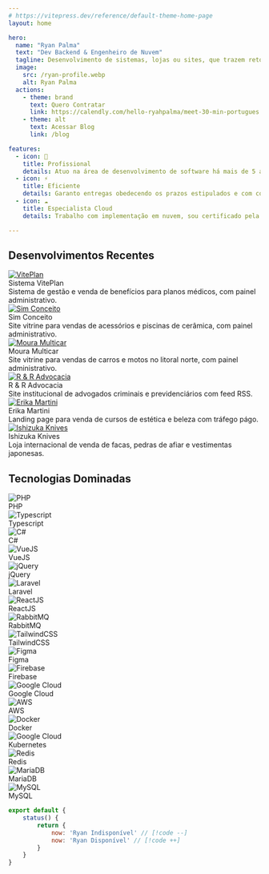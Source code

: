 ```yaml
---
# https://vitepress.dev/reference/default-theme-home-page
layout: home

hero:
  name: "Ryan Palma"
  text: "Dev Backend & Engenheiro de Nuvem"
  tagline: Desenvolvimento de sistemas, lojas ou sites, que trazem retornos significativos em seus negócios.
  image:
    src: /ryan-profile.webp
    alt: Ryan Palma
  actions:
    - theme: brand
      text: Quero Contratar
      link: https://calendly.com/hello-ryahpalma/meet-30-min-portugues
    - theme: alt
      text: Acessar Blog
      link: /blog

features:
  - icon: 🚀
    title: Profissional
    details: Atuo na área de desenvolvimento de software há mais de 5 anos e já entreguei mais de 20 projetos completos.
  - icon: ⚡️
    title: Eficiente
    details: Garanto entregas obedecendo os prazos estipulados e com contratos jurídicos descomplicados.
  - icon: ☁️
    title: Especialista Cloud
    details: Trabalho com implementação em nuvem, sou certificado pela Google Cloud como Associate Cloud Engineer.

---
```


<section class="py-12">
  <div class="max-w-7xl">
    <h1 class="text-bold">Desenvolvimentos Recentes</h1>
    <div class="mt-11 rounded-md grid w-full grid-cols-1 gap-4 md:grid-cols-2 lg:grid-cols-3">
        <div class="rounded-lg bg-[#f7f7f7] dark:bg-[#202127] text-card-foreground">
            <a target="_noblank" href="https://beneficios.viteplan.com.br/">
                <img src="/projects-viteplan.webp" alt="VitePlan"
                  class="aspect-video w-full object-cover rounded-t-md" />
            </a>
            <div class="p-6">
              <div class="mb-3 font-bold text-[#3c3c42] dark:text-[#deded5]">Sistema VitePlan</div>
              <div class="font-medium text-sm text-[#67676c] dark:text-[#98989f]">
                Sistema de gestão e venda de benefícios para planos médicos, com painel administrativo.
              </div>
            </div>
        </div>
        <div class=" rounded-lg bg-[#f7f7f7] dark:bg-[#202127] text-card-foreground">
            <a target="_noblank" href="https://www.simconceito.com">
                <img src="/projects-simconceito.webp" alt="Sim Conceito"
                  class="aspect-video w-full object-cover rounded-t-md" />
            </a>
            <div class="p-6 ">
              <div class="mb-3 font-bold text-[#3c3c42] dark:text-[#deded5]">Sim Conceito</div>
              <div class="font-medium text-sm text-[#67676c] dark:text-[#98989f]">
                Site vitrine para vendas de acessórios e piscinas de cerâmica, com painel administrativo.
              </div>
            </div>
        </div>
        <div class=" rounded-lg bg-[#f7f7f7] dark:bg-[#202127] text-card-foreground">
            <a target="_noblank" href="https://www.mouramulticar.com">
                <img src="/projects-mouramulticar.webp" alt="Moura Multicar"
                  class="aspect-video w-full object-cover rounded-t-md" />
            </a>
            <div class="p-6 ">
              <div class="mb-3 font-bold text-[#3c3c42] dark:text-[#deded5]">Moura Multicar</div>
              <div class="font-medium text-sm text-[#67676c] dark:text-[#98989f]">
                Site vitrine para vendas de carros e motos no litoral norte, com painel administrativo.
              </div>
            </div>
        </div>
        <div class=" rounded-lg bg-[#f7f7f7] dark:bg-[#202127] text-card-foreground">
            <a target="_noblank" href="https://www.reradvocacia.adv.br">
                <img src="/projects-reradvocacia.webp" alt="R & R Advocacia"
                  class="aspect-video w-full object-cover rounded-t-md" />
            </a>
            <div class="p-6 ">
              <div class="mb-3 font-bold text-[#3c3c42] dark:text-[#deded5]">R & R Advocacia</div>
              <div class="font-medium text-sm text-[#67676c] dark:text-[#98989f]">
                Site institucional de advogados criminais e previdenciários com feed RSS.
              </div>
            </div>
        </div>
        <div class=" rounded-lg bg-[#f7f7f7] dark:bg-[#202127] text-card-foreground">
            <a target="_noblank" href="https://www.erikamartini.com.br">
                <img src="/projects-erikamartini.webp" alt="Erika Martini"
                  class="aspect-video w-full object-cover rounded-t-md" />
            </a>
            <div class="p-6 ">
              <div class="mb-3 font-bold text-[#3c3c42] dark:text-[#deded5]">Erika Martini</div>
              <div class="font-medium text-sm text-[#67676c] dark:text-[#98989f]">
                Landing page para venda de cursos de estética e beleza com tráfego págo.
              </div>
            </div>
        </div>
        <div class=" rounded-lg bg-[#f7f7f7] dark:bg-[#202127] text-card-foreground">
            <a target="_noblank" href="https://www.ishizukaknives.com">
                <img src="/projects-ishizukaknives.webp" alt="Ishizuka Knives"
                  class="aspect-video w-full object-cover rounded-t-md" />
            </a>
            <div class="p-6 ">
              <div class="mb-3 font-bold text-[#3c3c42] dark:text-[#deded5]">Ishizuka Knives</div>
              <div class="font-medium text-sm text-[#67676c] dark:text-[#98989f]">
                Loja internacional de venda de facas, pedras de afiar e vestimentas japonesas.
              </div>
            </div>
        </div>
    </div>
  </div>
</section>

<section class="pb-12">
  <div class="max-w-7xl">
    <h1 class="text-bold">Tecnologias Dominadas</h1>
    <div class="mt-11 rounded-md grid w-full grid-cols-2 gap-4 md:grid-cols-3 lg:grid-cols-6">
        <div class="rounded-lg bg-[#f7f7f7] dark:bg-[#202127] text-card-foreground">
            <div class="w-full h-30 flex justify-center items-center bg-blue-500 rounded-t-md">
                <img src="https://www.php.net/images/logos/php-logo-white.svg" alt="PHP"
                  class="w-40 lg:w-full object-cover rounded-t-md p-10" />
            </div>
            <div class="p-5">
              <div class="font-bold text-[#3c3c42] dark:text-[#deded5]">PHP</div>
            </div>
        </div>
        <div class="rounded-lg bg-[#f7f7f7] dark:bg-[#202127] text-card-foreground">
            <div class="w-full h-30 flex justify-center items-center bg-indigo-400 rounded-t-md">
                <img src="https://upload.wikimedia.org/wikipedia/commons/4/4c/Typescript_logo_2020.svg" alt="Typescript"
                  class="w-40 lg:w-full object-cover rounded-t-md p-12" />
            </div>
            <div class="p-5">
              <div class="font-bold text-[#3c3c42] dark:text-[#deded5]">Typescript</div>
            </div>
        </div>
        <div class="rounded-lg bg-[#f7f7f7] dark:bg-[#202127] text-card-foreground">
            <div class="w-full h-30 flex justify-center items-center bg-gray-800 rounded-t-md">
                <img src="https://upload.wikimedia.org/wikipedia/commons/b/bd/Logo_C_sharp.svg" alt="C#"
                  class="w-40 lg:w-full object-cover rounded-t-md p-12" />
            </div>
            <div class="p-5">
              <div class="font-bold text-[#3c3c42] dark:text-[#deded5]">C#</div>
            </div>
        </div>
        <div class="rounded-lg bg-[#f7f7f7] dark:bg-[#202127] text-card-foreground">
            <div class="w-full h-30 flex justify-center items-center bg-green-200 rounded-t-md">
                <img src="https://upload.wikimedia.org/wikipedia/commons/9/95/Vue.js_Logo_2.svg" alt="VueJS"
                  class="w-40 lg:w-full object-cover rounded-t-md p-12" />
            </div>
            <div class="p-5">
              <div class="font-bold text-[#3c3c42] dark:text-[#deded5]">VueJS</div>
            </div>
        </div>
        <div class="rounded-lg bg-[#f7f7f7] dark:bg-[#202127] text-card-foreground">
            <div class="w-full h-30 flex justify-center items-center bg-blue-800 rounded-t-md">
                <img src="https://brand.jquery.org/wp-content/themes/jquery/images/logo-jquery-foundation.png" alt="jQuery"
                  class="w-40 lg:w-full object-cover rounded-t-md p-10" />
            </div>
            <div class="p-5">
              <div class="font-bold text-[#3c3c42] dark:text-[#deded5]">jQuery</div>
            </div>
        </div>
        <div class="rounded-lg bg-[#f7f7f7] dark:bg-[#202127] text-card-foreground">
            <div class="w-full h-30 flex justify-center items-center bg-red-500 rounded-t-md">
                <img src="https://upload.wikimedia.org/wikipedia/commons/9/9a/Laravel.svg" alt="Laravel"
                  class="w-40 lg:w-full object-cover rounded-t-md p-12 invert brightness-0" />
            </div>
            <div class="p-5">
              <div class="font-bold text-[#3c3c42] dark:text-[#deded5]">Laravel</div>
            </div>
        </div>
        <div class="rounded-lg bg-[#f7f7f7] dark:bg-[#202127] text-card-foreground">
            <div class="w-full h-30 flex justify-center items-center bg-gray-500 rounded-t-md">
                <img src="https://upload.wikimedia.org/wikipedia/commons/a/a7/React-icon.svg" alt="ReactJS"
                  class="w-40 lg:w-full object-cover rounded-t-md p-12 invert brightness-0" />
            </div>
            <div class="p-5">
              <div class="font-bold text-[#3c3c42] dark:text-[#deded5]">ReactJS</div>
            </div>
        </div>
        <div class="rounded-lg bg-[#f7f7f7] dark:bg-[#202127] text-card-foreground">
            <div class="w-full h-30 flex justify-center items-center bg-zinc-800 rounded-t-md">
                <img src="https://www.rabbitmq.com/img/rabbitmq-logo-with-name.svg" alt="RabbitMQ"
                  class="w-40 lg:w-full object-cover rounded-t-md p-10" />
            </div>
            <div class="p-5">
              <div class="font-bold text-[#3c3c42] dark:text-[#deded5]">RabbitMQ</div>
            </div>
        </div>
        <div class="rounded-lg bg-[#f7f7f7] dark:bg-[#202127] text-card-foreground">
            <div class="w-full h-30 flex justify-center items-center bg-teal-800 rounded-t-md">
                <img src="https://tailwindcss.com/_next/static/media/tailwindcss-mark.d52e9897.svg" alt="TailwindCSS"
                  class="w-40 lg:w-full object-cover rounded-t-md p-10" />
            </div>
            <div class="p-5">
              <div class="font-bold text-[#3c3c42] dark:text-[#deded5]">TailwindCSS</div>
            </div>
        </div>
        <div class="rounded-lg bg-[#f7f7f7] dark:bg-[#202127] text-card-foreground">
            <div class="w-full h-30 flex justify-center items-center bg-zinc-800 rounded-t-md">
                <img src="https://upload.wikimedia.org/wikipedia/commons/3/33/Figma-logo.svg" alt="Figma"
                  class="w-30 object-cover rounded-t-md p-10" />
            </div>
            <div class="p-5">
              <div class="font-bold text-[#3c3c42] dark:text-[#deded5]">Figma</div>
            </div>
        </div>
        <div class="rounded-lg bg-[#f7f7f7] dark:bg-[#202127] text-card-foreground">
            <div class="w-full h-30 flex justify-center items-center bg-gray-700 rounded-t-md">
                <img src="https://firebase.google.com/static/images/brand-guidelines/product-logo.png" alt="Firebase"
                  class="w-40 lg:w-full object-cover rounded-t-md p-12" />
            </div>
            <div class="p-5">
              <div class="font-bold text-[#3c3c42] dark:text-[#deded5]">Firebase</div>
            </div>
        </div>
        <div class="rounded-lg bg-[#f7f7f7] dark:bg-[#202127] text-card-foreground">
            <div class="w-full h-30 flex justify-center items-center bg-zinc-600 rounded-t-md">
                <img src="https://lh3.googleusercontent.com/VEnnK2SyklusfxZ3dIYjlQH3xSwK2BFSJ69TFQ9g8HjM6m3CouRlTia5FW3z3GS0x83WC9TylZCaA9Jf_2kmr7mXxI9_HYLZTFy_bg" alt="Google Cloud"
                  class="w-40 lg:w-full object-cover rounded-t-md p-10" />
            </div>
            <div class="p-5">
              <div class="font-bold text-[#3c3c42] dark:text-[#deded5]">Google Cloud</div>
            </div>
        </div>
        <div class="rounded-lg bg-[#f7f7f7] dark:bg-[#202127] text-card-foreground">
            <div class="w-full h-30 flex justify-center items-center bg-cyan-200 rounded-t-md">
                <img src="https://upload.wikimedia.org/wikipedia/commons/9/93/Amazon_Web_Services_Logo.svg" alt="AWS"
                  class="w-40 lg:w-full object-cover rounded-t-md p-10" />
            </div>
            <div class="p-5">
              <div class="font-bold text-[#3c3c42] dark:text-[#deded5]">AWS</div>
            </div>
        </div>
        <div class="rounded-lg bg-[#f7f7f7] dark:bg-[#202127] text-card-foreground">
            <div class="w-full h-30 flex justify-center items-center bg-gray-700 rounded-t-md">
                <img src="https://upload.wikimedia.org/wikipedia/en/f/f4/Docker_logo.svg" alt="Docker"
                  class="w-40 lg:w-full object-cover rounded-t-md p-6" />
            </div>
            <div class="p-5">
              <div class="font-bold text-[#3c3c42] dark:text-[#deded5]">Docker</div>
            </div>
        </div>
        <div class="rounded-lg bg-[#f7f7f7] dark:bg-[#202127] text-card-foreground">
            <div class="w-full h-30 flex justify-center items-center bg-gray-600 rounded-t-md">
                <img src="https://upload.wikimedia.org/wikipedia/commons/3/39/Kubernetes_logo_without_workmark.svg" alt="Google Cloud"
                  class="w-40 lg:w-full object-cover rounded-t-md p-12" />
            </div>
            <div class="p-5">
              <div class="font-bold text-[#3c3c42] dark:text-[#deded5]">Kubernetes</div>
            </div>
        </div>
        <div class="rounded-lg bg-[#f7f7f7] dark:bg-[#202127] text-card-foreground">
            <div class="w-full h-30 flex justify-center items-center bg-red-500 rounded-t-md">
                <img src="https://upload.wikimedia.org/wikipedia/commons/6/64/Logo-redis.svg" alt="Redis"
                  class="w-40 lg:w-full object-cover rounded-t-md p-8" />
            </div>
            <div class="p-5">
              <div class="font-bold text-[#3c3c42] dark:text-[#deded5]">Redis</div>
            </div>
        </div>
        <div class="rounded-lg bg-[#f7f7f7] dark:bg-[#202127] text-card-foreground">
            <div class="w-full h-30 flex justify-center items-center bg-blue-600 rounded-t-md">
                <img src="https://mariadb.com/wp-content/uploads/2019/11/mariadb-logo_white-transparent-600x150.png" alt="MariaDB"
                  class="w-40 lg:w-full object-cover rounded-t-md p-5" />
            </div>
            <div class="p-5">
              <div class="font-bold text-[#3c3c42] dark:text-[#deded5]">MariaDB</div>
            </div>
        </div>
        <div class="rounded-lg bg-[#f7f7f7] dark:bg-[#202127] text-card-foreground">
            <div class="w-full h-30 flex justify-center items-center bg-yellow-300 rounded-t-md">
                <img src="https://www.mysql.com/common/logos/logo-mysql-170x115.png" alt="MySQL"
                  class="w-40 lg:w-full object-cover rounded-t-md p-10 brightness-0" />
            </div>
            <div class="p-5">
              <div class="font-bold text-[#3c3c42] dark:text-[#deded5]">MySQL</div>
            </div>
        </div>
    </div>
  </div>
</section>

```js
export default {
    status() {
        return {
            now: 'Ryan Indisponível' // [!code --]
            now: 'Ryan Disponível' // [!code ++]
        }
    }
}
```